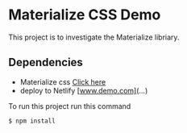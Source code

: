 # Materialize CSS Demo

This project is to investigate the Materialize libriary.

## Dependencies

- Materialize css [Click here](https://materializecss.com/getting-started.html)
- deploy to Netlify [www.demo.com](...)

To run this project run this command

```bash
$ npm install 
```
